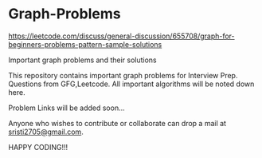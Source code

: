 # Graph-Problems

https://leetcode.com/discuss/general-discussion/655708/graph-for-beginners-problems-pattern-sample-solutions


Important graph problems and their solutions


This repository contains important graph problems for Interview Prep.
Questions from GFG,Leetcode.
All important algorithms will be noted down here.

Problem Links will be added soon...

Anyone who wishes to contribute or collaborate can drop a mail at sristi2705@gmail.com.


HAPPY CODING!!!
